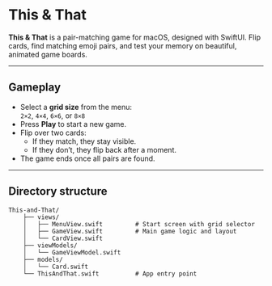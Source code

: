 # This & That

**This & That** is a pair-matching game for macOS, designed with SwiftUI. Flip cards, find matching emoji pairs, and test your memory on beautiful, animated game boards.

---

## Gameplay

- Select a **grid size** from the menu:  
  `2×2`, `4×4`, `6×6`, or `8×8`
- Press **Play** to start a new game.
- Flip over two cards:
  - If they match, they stay visible.
  - If they don’t, they flip back after a moment.
- The game ends once all pairs are found.

---

## Directory structure
```
This-and-That/
    ├── views/
    │   ├── MenuView.swift         # Start screen with grid selector
    │   ├── GameView.swift         # Main game logic and layout
    │   └── CardView.swift
    ├── viewModels/
    │   └── GameViewModel.swift
    ├── models/
    │   └── Card.swift
    └── ThisAndThat.swift          # App entry point
```